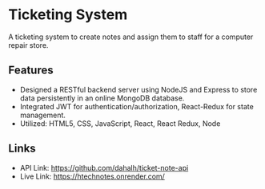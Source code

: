 
# Ticketing System

A ticketing system to create notes and assign them to staff for a computer repair store.  

## Features

- Designed a RESTful backend server using NodeJS and Express to store data persistently in an online MongoDB database.
- Integrated JWT for authentication/authorization, React-Redux for state management.
- Utilized: HTML5, CSS, JavaScript, React, React Redux, Node

## Links
- API Link: https://github.com/dahalh/ticket-note-api
- Live Link: https://htechnotes.onrender.com/ 
